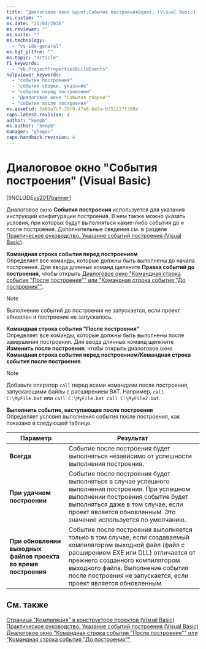 ```yaml
---
title: "Диалоговое окно &quot;События построения&quot; (Visual Basic) | Microsoft Docs"
ms.custom: ""
ms.date: "11/04/2016"
ms.reviewer: ""
ms.suite: ""
ms.technology: 
  - "vs-ide-general"
ms.tgt_pltfrm: ""
ms.topic: "article"
f1_keywords: 
  - "vb.ProjectPropertiesBuildEvents"
helpviewer_keywords: 
  - "события построения"
  - "события сборки, указание"
  - "событие перед построением"
  - "Диалоговое окно "События сборки""
  - "события после построения"
ms.assetid: 3a81a7c7-39f9-47a8-ba5a-b351227f380e
caps.latest.revision: 4
author: "kempb"
ms.author: "kempb"
manager: "ghogen"
caps.handback.revision: 4
---
```

# Диалоговое окно &quot;События построения&quot; (Visual Basic)
[!INCLUDE[vs2017banner](../../code-quality/includes/vs2017banner.md)]

Диалоговое окно **События построения** используется для указания инструкций конфигурации построения.  В нем также можно указать условия, при которых будут выполняться какие\-либо события до и после построения.  Дополнительные сведения см. в разделе [Практическое руководство. Указание событий построения \(Visual Basic\)](../Topic/How%20to:%20Specify%20Build%20Events%20\(Visual%20Basic\).md).  
  
 **Командная строка события перед построением**  
 Определяет все команды, которые должны быть выполнены до начала построения.  Для ввода длинных команд щелкните **Правка событий до построения**, чтобы открыть [Диалоговое окно "Командная строка события "После построения"" или "Командная строка события "До построения""](../../ide/reference/pre-build-event-post-build-event-command-line-dialog-box.md).  
  
> [!NOTE]
>  Выполнение событий до построения не запускается, если проект обновлен и построение не запускалось.  
  
 **Командная строка события "После построения"**  
 Определяет все команды, которые должны быть выполнены после завершения построения.  Для ввода длинных команд щелкните **Изменить после построения**, чтобы открыть диалоговое окно **Командная строка события перед построением\/Командная строка события после построения**.  
  
> [!NOTE]
>  Добавьте оператор `call` перед всеми командами после построения, запускающими файлы с расширением BAT.  Например, `call C:\MyFile.bat` или `call C:\MyFile.bat call C:\MyFile2.bat`.  
  
 **Выполнить событие, наступающее после построения**  
 Определяет условия выполнения события после построения, как показано в следующей таблице.  
  
|Параметр|Результат|  
|--------------|---------------|  
|**Всегда**|Событие после построения будет выполняться независимо от успешности выполнения построения.|  
|**При удачном построении**|Событие после построения будет выполняться в случае успешного выполнения построения.  При успешном выполнении построения событие будет выполняться даже в том случае, если проект является обновленным.  Это значение используется по умолчанию.|  
|**При обновлении выходных файлов проекта во время построения**|Событие после построения выполняется только в том случае, если создаваемый компилятором выходной файл \(файл с расширением EXE или DLL\) отличается от прежнего созданного компилятором выходного файла.  Выполнение события после построения не запускается, если проект является обновленным.|  
  
## См. также  
 [Страница "Компиляция" в конструкторе проектов \(Visual Basic\)](../../ide/reference/compile-page-project-designer-visual-basic.md)   
 [Практическое руководство. Указание событий построения \(Visual Basic\)](../Topic/How%20to:%20Specify%20Build%20Events%20\(Visual%20Basic\).md)   
 [Диалоговое окно "Командная строка события "После построения"" или "Командная строка события "До построения""](../../ide/reference/pre-build-event-post-build-event-command-line-dialog-box.md)
